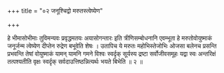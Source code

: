 +++
title = "०२ जनूश्चिद्वो मरुतस्त्वेष्येण"

+++

हे भीमासोभीमाः तुविमन्यवः प्रवृद्धमतयः अयासोगन्तारः इति त्रीणिसम्बोधनानि एवम्भूता हे मरुतोवोयुष्माकं जनूर्जन्म त्वेष्येण दीप्तेन रुद्रेण बभूवेति शेषः । उतापिच ये मरुतः महोभिस्तेजोभिः ओजसा बलेनच प्रसन्ति प्रभवन्ति तेषां वोयुष्माकं यामन् यामनि गमने विश्वः स्वर्दृक् सूर्यस्य द्रष्टा सर्वोजीवसमूहः यद्वा स्वः अन्तरिक्षं तत्पश्यतीति वृक्षः स्वर्दृक् सर्वदाउत्तिष्ठन्नित्यर्थः भयते बिभेति ॥ २ ॥